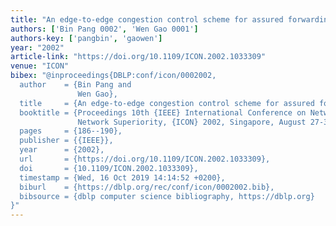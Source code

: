 ```yaml
---
title: "An edge-to-edge congestion control scheme for assured forwarding"
authors: ['Bin Pang 0002', 'Wen Gao 0001']
authors-key: ['pangbin', 'gaowen']
year: "2002"
article-link: "https://doi.org/10.1109/ICON.2002.1033309"
venue: "ICON"
bibex: "@inproceedings{DBLP:conf/icon/0002002,
  author    = {Bin Pang and
               Wen Gao},
  title     = {An edge-to-edge congestion control scheme for assured forwarding},
  booktitle = {Proceedings 10th {IEEE} International Conference on Networks: Towards
               Network Superiority, {ICON} 2002, Singapore, August 27-30, 2002},
  pages     = {186--190},
  publisher = {{IEEE}},
  year      = {2002},
  url       = {https://doi.org/10.1109/ICON.2002.1033309},
  doi       = {10.1109/ICON.2002.1033309},
  timestamp = {Wed, 16 Oct 2019 14:14:52 +0200},
  biburl    = {https://dblp.org/rec/conf/icon/0002002.bib},
  bibsource = {dblp computer science bibliography, https://dblp.org}
}"
---
```

